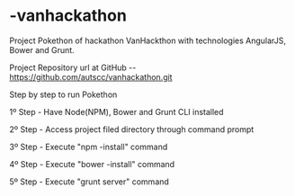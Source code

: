 # -vanhackathon
Project Pokethon of hackathon VanHackthon with technologies AngularJS, Bower and Grunt.

Project Repository url at GitHub -- https://github.com/autscc/vanhackathon.git

Step by step to run Pokethon

1º Step - Have Node(NPM), Bower and Grunt CLI installed

2º Step - Access project filed directory through command prompt

3º Step - Execute "npm -install" command

4º Step - Execute "bower -install" command

5º Step - Execute "grunt server" command
